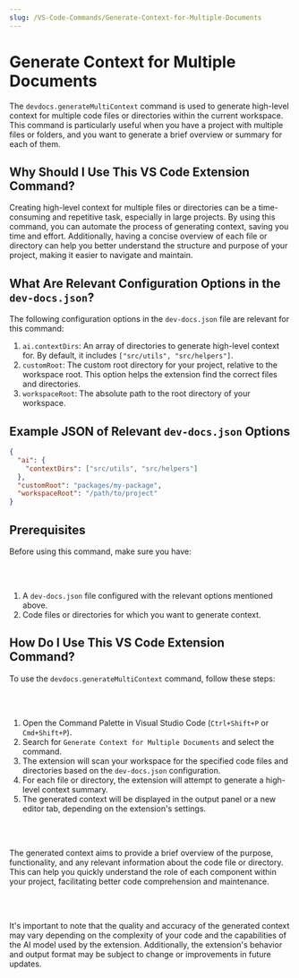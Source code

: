 ```yaml
---
slug: /VS-Code-Commands/Generate-Context-for-Multiple-Documents
---
```


# Generate Context for Multiple Documents

The `devdocs.generateMultiContext` command is used to generate high-level context for multiple code files or directories within the current workspace. This command is particularly useful when you have a project with multiple files or folders, and you want to generate a brief overview or summary for each of them.

## Why Should I Use This VS Code Extension Command?

Creating high-level context for multiple files or directories can be a time-consuming and repetitive task, especially in large projects. By using this command, you can automate the process of generating context, saving you time and effort. Additionally, having a concise overview of each file or directory can help you better understand the structure and purpose of your project, making it easier to navigate and maintain.

## What Are Relevant Configuration Options in the `dev-docs.json`?

The following configuration options in the `dev-docs.json` file are relevant for this command:

1. `ai.contextDirs`: An array of directories to generate high-level context for. By default, it includes `["src/utils", "src/helpers"]`.
2. `customRoot`: The custom root directory for your project, relative to the workspace root. This option helps the extension find the correct files and directories.
3. `workspaceRoot`: The absolute path to the root directory of your workspace.

## Example JSON of Relevant `dev-docs.json` Options

```json
{
  "ai": {
    "contextDirs": ["src/utils", "src/helpers"]
  },
  "customRoot": "packages/my-package",
  "workspaceRoot": "/path/to/project"
}
```

## Prerequisites

Before using this command, make sure you have:

<br></br>

1. A `dev-docs.json` file configured with the relevant options mentioned above.
2. Code files or directories for which you want to generate context.

## How Do I Use This VS Code Extension Command?

To use the `devdocs.generateMultiContext` command, follow these steps:

<br></br>

1. Open the Command Palette in Visual Studio Code (`Ctrl+Shift+P` or `Cmd+Shift+P`).
2. Search for `Generate Context for Multiple Documents` and select the command.
3. The extension will scan your workspace for the specified code files and directories based on the `dev-docs.json` configuration.
4. For each file or directory, the extension will attempt to generate a high-level context summary.
5. The generated context will be displayed in the output panel or a new editor tab, depending on the extension's settings.

<br></br>

The generated context aims to provide a brief overview of the purpose, functionality, and any relevant information about the code file or directory. This can help you quickly understand the role of each component within your project, facilitating better code comprehension and maintenance.

<br></br>

It's important to note that the quality and accuracy of the generated context may vary depending on the complexity of your code and the capabilities of the AI model used by the extension. Additionally, the extension's behavior and output format may be subject to change or improvements in future updates.
  
  